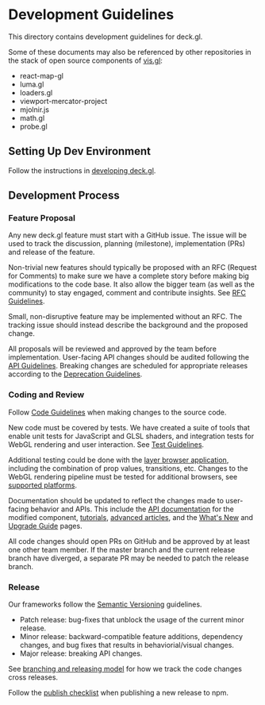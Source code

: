 # Development Guidelines

This directory contains development guidelines for deck.gl.

Some of these documents may also be referenced by other repositories in the stack of open source components of [vis.gl](http://vis.gl):
* react-map-gl
* luma.gl
* loaders.gl
* viewport-mercator-project
* mjolnir.js
* math.gl
* probe.gl

## Setting Up Dev Environment

Follow the instructions in [developing deck.gl](../docs/contributing.md).

## Development Process

### Feature Proposal

Any new deck.gl feature must start with a GitHub issue. The issue will be used to track the discussion, planning (milestone), implementation (PRs) and release of the feature.

Non-trivial new features should typically be proposed with an RFC (Request for Comments) to make sure we have a complete story before making big modifications to the code base. It also allow the bigger team (as well as the community) to stay engaged, comment and contribute insights. See [RFC Guidelines](./rfc-guidelines.md).

Small, non-disruptive feature may be implemented without an RFC. The tracking issue should instead describe the background and the proposed change.

All proposals will be reviewed and approved by the team before implementation. User-facing API changes should be audited following the [API Guidelines](./deckgl-api-guidelines.md). 
Breaking changes are scheduled for appropriate releases according to the [Deprecation Guidelines](./deprecation-guidelines.md).


### Coding and Review

Follow [Code Guidelines](./code-guidelines.md) when making changes to the source code.

New code must be covered by tests. We have created a suite of tools that enable unit tests for JavaScript and GLSL shaders, and integration tests for WebGL rendering and user interaction. See [Test Guidelines](./test-guidelines.md).

Additional testing could be done with the [layer browser application](/examples/layer-browser), including the combination of prop values, transitions, etc. Changes to the WebGL rendering pipeline must be tested for additional browsers, see [supported platforms](./platform-support.md).

Documentation should be updated to reflect the changes made to user-facing behavior and APIs. This include the [API documentation](/docs/api-reference) for the modified component, [tutorials](/docs/get-started), [advanced articles](/docs/developer-guide), and the [What's New](/docs/whats-new.md) and [Upgrade Guide](/docs/upgrade-guide) pages.

All code changes should open PRs on GitHub and be approved by at least one other team member. If the master branch and the current release branch have diverged, a separate PR may be needed to patch the release branch.


### Release

Our frameworks follow the [Semantic Versioning](https://semver.org/) guidelines.

* Patch release: bug-fixes that unblock the usage of the current minor release.
* Minor release: backward-compatible feature additions, dependency changes, and bug fixes that results in behaviorial/visual changes.
* Major release: breaking API changes.

See [branching and releasing model](./directory-structure.md) for how we track the code changes cross releases.

Follow the [publish checklist](./publish-checklist.md) when publishing a new release to npm.

